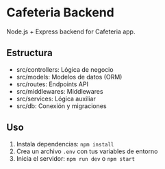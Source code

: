 # Cafeteria Backend

Node.js + Express backend for Cafeteria app.

## Estructura
- src/controllers: Lógica de negocio
- src/models: Modelos de datos (ORM)
- src/routes: Endpoints API
- src/middlewares: Middlewares
- src/services: Lógica auxiliar
- src/db: Conexión y migraciones

## Uso
1. Instala dependencias: `npm install`
2. Crea un archivo `.env` con tus variables de entorno
3. Inicia el servidor: `npm run dev` o `npm start`
